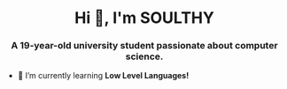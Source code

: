 <h1 align="center">Hi 👋, I'm SOULTHY</h1>
<h3 align="center">A 19-year-old university student passionate about computer science.</h3>

- 🌱 I’m currently learning **Low Level Languages!**

